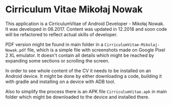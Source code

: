 # Cirriculum Vitae Mikołaj Nowak

This application is a CirriculumVitae of Android Developer - Mikołaj Nowak.
It was developed in 06.2017.
Content was updated in 12.2018 and soon code will be refactored to reflect actual skills of developer.

PDF version might be found in main folder in a `CirriculumVitae-Mikolaj-Nowak.pdf` file, which is a simple file with screenshots made on Google Pixel 2 XL emulator. It doesn't contain all details which might be reached by expanding some sections or scrolling the screen.

In order to see whole content of the CV it needs to be installed on an Android device. It might be done by either downloading a code, building it with gradle and installing on a device with ADB tool.

Also to simplify the process there is an APK file `CirriculumVitae.apk` in main folder which might be downloaded to the device and installed there.
